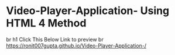 ﻿# Video-Player-Application- Using HTML 4 Method
 br
 h1
 Click This Below Link to preview
 br
 https://ronit007gupta.github.io/Video-Player-Application-/
